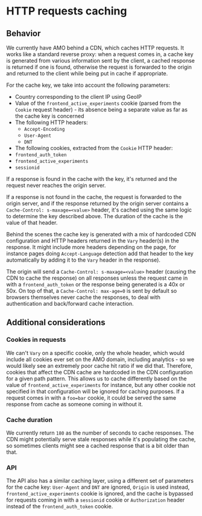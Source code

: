 # HTTP requests caching

## Behavior

We currently have AMO behind a CDN, which caches HTTP requests. It works like a standard reverse proxy: when a request comes in, a cache key is generated from various information sent by the client, a cached response is returned if one is found, otherwise the request is forwarded to the origin and returned to the client while being put in cache if appropriate.

For the cache key, we take into account the following parameters:

- Country corresponding to the client IP using GeoIP
- Value of the `frontend_active_experiments` cookie (parsed from the `Cookie` request header) - its absence being a separate value as far as the cache key is concerned
- The following HTTP headers:
  - `Accept-Encoding`
  - `User-Agent`
  - `DNT`
- The following cookies, extracted from the `Cookie` HTTP header:
- `frontend_auth_token`
- `frontend_active_experiments`
- `sessionid`

If a response is found in the cache with the key, it's returned and the request never reaches the origin server.

If a response is not found in the cache, the request is forwarded to the origin server, and if the response returned by the origin server contains a `Cache-Control: s-maxage=<value>` header, it's cached using the same logic to determine the key described above. The duration of the cache is the value of that header.

Behind the scenes the cache key is generated with a mix of hardcoded CDN configuration and HTTP headers returned in the `Vary` header(s) in the response. It might include more headers depending on the page, for instance pages doing `Accept-Language` detection add that header to the key automatically by adding it to the `Vary` header in the response).

The origin will send a `Cache-Control: s-maxage=<value>` header (causing the CDN to cache the response) on all responses unless the request came in with a `frontend_auth_token` or the response being generated is a 40x or 50x. On top of that, a `Cache-Control: max-age=0` is sent by default so browsers themselves never cache the responses, to deal with authentication and back/forward cache interaction.

## Additional considerations

### Cookies in requests

We can't `Vary` on a specific cookie, only the whole header, which would include all cookies ever set on the AMO domain, including analytics - so we would likely see an extremely poor cache hit ratio if we did that. Therefore, cookies that affect the CDN cache are hardcoded in the CDN configuration for a given path pattern. This allows us to cache differently based on the value of `frontend_active_experiments` for instance, but any other cookie not specified in that configuration will be ignored for caching purposes. If a request comes in with a `foo=bar` cookie, it could be served the same response from cache as someone coming in without it.

### Cache duration

We currently return `180` as the number of seconds to cache responses. The CDN might potentially serve stale responses while it's populating the cache, so sometimes clients might see a cached response that is a bit older than that.

### API

The API also has a similar caching layer, using a different set of parameters for the cache key: `User-Agent` and `DNT` are ignored, `Origin` is used instead, `frontend_active_experiments` cookie is ignored, and the cache is bypassed for requests coming in with a `sessionid` cookie or `Authorization` header instead of the `frontend_auth_token` cookie.
